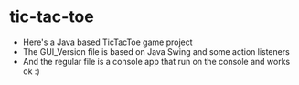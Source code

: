 # tic-tac-toe
- Here's a Java based TicTacToe game project 
- The GUI_Version file is based on Java Swing and some action listeners 
- And the regular file is a console app that run on the console and works ok :)
